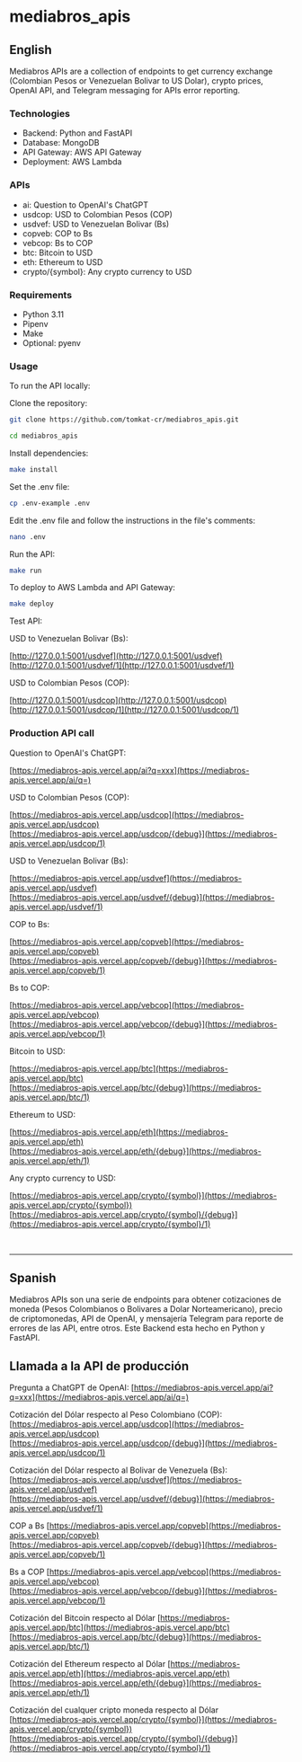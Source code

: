 # mediabros_apis

## English

Mediabros APIs are a collection of endpoints to get currency exchange (Colombian Pesos or Venezuelan Bolivar to US Dolar), crypto prices, OpenAI API, and Telegram messaging for APIs error reporting.

### Technologies

- Backend: Python and FastAPI
- Database: MongoDB
- API Gateway: AWS API Gateway
- Deployment: AWS Lambda

### APIs

- ai: Question to OpenAI's ChatGPT
- usdcop: USD to Colombian Pesos (COP)
- usdvef: USD to Venezuelan Bolivar (Bs)
- copveb: COP to Bs
- vebcop: Bs to COP
- btc: Bitcoin to USD
- eth: Ethereum to USD
- crypto/{symbol}: Any crypto currency to USD

### Requirements

- Python 3.11
- Pipenv
- Make
- Optional: pyenv

### Usage

To run the API locally:

Clone the repository:

```bash
git clone https://github.com/tomkat-cr/mediabros_apis.git
```
```bash
cd mediabros_apis
```

Install dependencies:

```bash
make install
```

Set the .env file:

```bash
cp .env-example .env
```

Edit the .env file and follow the instructions in the file's comments:

```bash
nano .env
```

Run the API:

```bash
make run
```

To deploy to AWS Lambda and API Gateway:

```bash
make deploy
```

Test API:

USD to Venezuelan Bolivar (Bs):

[http://127.0.0.1:5001/usdvef](http://127.0.0.1:5001/usdvef)<br/>
[http://127.0.0.1:5001/usdvef/1](http://127.0.0.1:5001/usdvef/1)

USD to Colombian Pesos (COP):

[http://127.0.0.1:5001/usdcop](http://127.0.0.1:5001/usdcop)<br/>
[http://127.0.0.1:5001/usdcop/1](http://127.0.0.1:5001/usdcop/1)

### Production API call

Question to OpenAI's ChatGPT:

[https://mediabros-apis.vercel.app/ai?q=xxx](https://mediabros-apis.vercel.app/ai/q=)

USD to Colombian Pesos (COP):

[https://mediabros-apis.vercel.app/usdcop](https://mediabros-apis.vercel.app/usdcop)<br/>
[https://mediabros-apis.vercel.app/usdcop/{debug}](https://mediabros-apis.vercel.app/usdcop/1)

USD to Venezuelan Bolivar (Bs):

[https://mediabros-apis.vercel.app/usdvef](https://mediabros-apis.vercel.app/usdvef)<br/>
[https://mediabros-apis.vercel.app/usdvef/{debug}](https://mediabros-apis.vercel.app/usdvef/1)

COP to Bs:

[https://mediabros-apis.vercel.app/copveb](https://mediabros-apis.vercel.app/copveb)<br/>
[https://mediabros-apis.vercel.app/copveb/{debug}](https://mediabros-apis.vercel.app/copveb/1)

Bs to COP:

[https://mediabros-apis.vercel.app/vebcop](https://mediabros-apis.vercel.app/vebcop)<br/>
[https://mediabros-apis.vercel.app/vebcop/{debug}](https://mediabros-apis.vercel.app/vebcop/1)

Bitcoin to USD:

[https://mediabros-apis.vercel.app/btc](https://mediabros-apis.vercel.app/btc)<br/>
[https://mediabros-apis.vercel.app/btc/{debug}](https://mediabros-apis.vercel.app/btc/1)

Ethereum to USD:

[https://mediabros-apis.vercel.app/eth](https://mediabros-apis.vercel.app/eth)<br/>
[https://mediabros-apis.vercel.app/eth/{debug}](https://mediabros-apis.vercel.app/eth/1)

Any crypto currency to USD:

[https://mediabros-apis.vercel.app/crypto/{symbol}](https://mediabros-apis.vercel.app/crypto/{symbol})<br/>
[https://mediabros-apis.vercel.app/crypto/{symbol}/{debug}](https://mediabros-apis.vercel.app/crypto/{symbol}/1)

<br/>

------------------------------

## Spanish

Mediabros APIs son una serie de endpoints para obtener cotizaciones de moneda (Pesos Colombianos o Bolivares a Dolar Norteamericano), precio de criptomonedas, API de OpenAI, y mensajería Telegram para reporte de errores de las API, entre otros. Este Backend esta hecho en Python y FastAPI.

## Llamada a la API de producción

Pregunta a ChatGPT de OpenAI:
[https://mediabros-apis.vercel.app/ai?q=xxx](https://mediabros-apis.vercel.app/ai/q=)

Cotización del Dólar respecto al Peso Colombiano (COP):
[https://mediabros-apis.vercel.app/usdcop](https://mediabros-apis.vercel.app/usdcop)<br/>
[https://mediabros-apis.vercel.app/usdcop/{debug}](https://mediabros-apis.vercel.app/usdcop/1)

Cotización del Dólar respecto al Bolivar de Venezuela (Bs):
[https://mediabros-apis.vercel.app/usdvef](https://mediabros-apis.vercel.app/usdvef)<br/>
[https://mediabros-apis.vercel.app/usdvef/{debug}](https://mediabros-apis.vercel.app/usdvef/1)

COP a Bs
[https://mediabros-apis.vercel.app/copveb](https://mediabros-apis.vercel.app/copveb)<br/>
[https://mediabros-apis.vercel.app/copveb/{debug}](https://mediabros-apis.vercel.app/copveb/1)

Bs a COP
[https://mediabros-apis.vercel.app/vebcop](https://mediabros-apis.vercel.app/vebcop)<br/>
[https://mediabros-apis.vercel.app/vebcop/{debug}](https://mediabros-apis.vercel.app/vebcop/1)

Cotización del Bitcoin respecto al Dólar
[https://mediabros-apis.vercel.app/btc](https://mediabros-apis.vercel.app/btc)<br/>
[https://mediabros-apis.vercel.app/btc/{debug}](https://mediabros-apis.vercel.app/btc/1)

Cotización del Ethereum respecto al Dólar
[https://mediabros-apis.vercel.app/eth](https://mediabros-apis.vercel.app/eth)<br/>
[https://mediabros-apis.vercel.app/eth/{debug}](https://mediabros-apis.vercel.app/eth/1)

Cotización del cualquer cripto moneda respecto al Dólar
[https://mediabros-apis.vercel.app/crypto/{symbol}](https://mediabros-apis.vercel.app/crypto/{symbol})<br/>
[https://mediabros-apis.vercel.app/crypto/{symbol}/{debug}](https://mediabros-apis.vercel.app/crypto/{symbol}/1)
